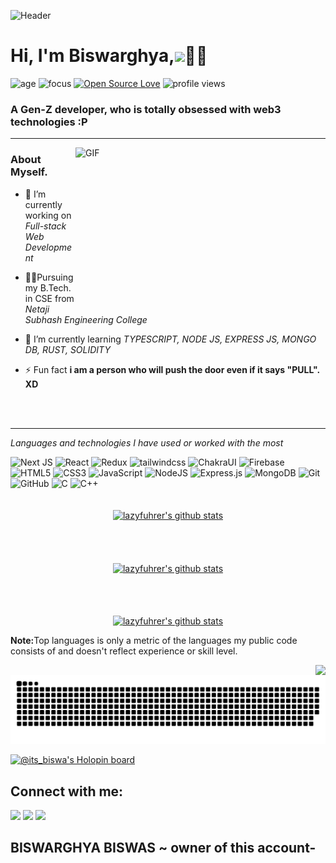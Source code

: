 ![Header](https://raw.githubusercontent.com/halfrost/halfrost/master/icons/header_.png)

# Hi, I'm Biswarghya,<img src="https://github.com/TheDudeThatCode/TheDudeThatCode/raw/master/Assets/Hi.gif" width="43" style="max-width: 100%;">👨‍💻
![age](https://img.shields.io/badge/age-20-blue)
![focus](https://img.shields.io/badge/focus-FullStack-brightgreen)
[![Open Source Love](https://badges.frapsoft.com/os/v2/open-source.svg?v=103)](https://github.com/SayanDeveloper)
![profile views](https://gpvc.arturio.dev/lazyfuhrer)

<h3>A Gen-Z developer, who is totally obsessed with web3 technologies :P</h3>

<hr>
<img align="right" alt="GIF" src="https://media1.tenor.com/images/86489b28cf2316bb0d141809cc900f66/tenor.gif?itemid=17921729" width="400px" height="250" />
</a>

### About Myself.

- 🔭 I’m currently working on *Full-stack Web Development*
- 👨‍💻Pursuing my B.Tech. in CSE from *Netaji Subhash Engineering College*

- 🌱 I’m currently learning *TYPESCRIPT, NODE JS, EXPRESS JS, MONGO DB, RUST, SOLIDITY*

- ⚡ Fun fact **i am a person who will push the door even if it says "PULL". XD**

<br>
<br>
<hr>

*Languages and technologies I have used or worked with the most* 

![Next JS](https://img.shields.io/badge/Next-black?style=for-the-badge&logo=next.js&logoColor=white)
![React](https://img.shields.io/badge/react-%2320232a.svg?style=for-the-badge&logo=react&logoColor=%2361DAFB)
![Redux](https://img.shields.io/badge/redux-%23593d88.svg?style=for-the-badge&logo=redux&logoColor=white)
![tailwindcss](https://img.shields.io/badge/tailwind_css-0A66C2?style=for-the-badge&logo=tailwindcss&logoColor=white)
![ChakraUI](https://img.shields.io/badge/ChakraUI-150458?style=for-the-badge&logo=ChakraUI&logoColor=white)
![Firebase](https://img.shields.io/badge/Firebase-039BE5?style=for-the-badge&logo=Firebase&logoColor=white)
![HTML5](https://img.shields.io/badge/html5-%23E34F26.svg?style=for-the-badge&logo=html5&logoColor=white)
![CSS3](https://img.shields.io/badge/css3-%231572B6.svg?style=for-the-badge&logo=css3&logoColor=white)
![JavaScript](https://img.shields.io/badge/javascript-%23323330.svg?style=for-the-badge&logo=javascript&logoColor=%23F7DF1E)
![NodeJS](https://img.shields.io/badge/node.js-6DA55F?style=for-the-badge&logo=node.js&logoColor=white)
![Express.js](https://img.shields.io/badge/express.js-%23404d59.svg?style=for-the-badge&logo=express&logoColor=%2361DAFB)
![MongoDB](https://img.shields.io/badge/MongoDB-%234ea94b.svg?style=for-the-badge&logo=mongodb&logoColor=white)
![Git](https://img.shields.io/badge/git-%23F05033.svg?style=for-the-badge&logo=git&logoColor=white)
![GitHub](https://img.shields.io/badge/github-%23121011.svg?style=for-the-badge&logo=github&logoColor=white)
![C](https://img.shields.io/badge/c-%2300599C.svg?style=for-the-badge&logo=c&logoColor=white)
![C++](https://img.shields.io/badge/c++-%2300599C.svg?style=for-the-badge&logo=c%2B%2B&logoColor=white)

##
<p align="center">
<a href="https://github.com/lazyfuhrer">
 <img align="middle" src="https://github-readme-stats.vercel.app/api?username=lazyfuhrer&show_icons=true&theme=react&line_height=27" alt="lazyfuhrer's github stats"/>
</a> </p>
</br>
</br>
<p align="center">
<a href="https://github.com/lazyfuhrer">
 <img align="middle" src="https://github-readme-streak-stats.herokuapp.com/?user=lazyfuhrer&theme=react" alt="lazyfuhrer's github stats"/>
 </a></p>
</br>
</br>
<p align="center">
<a href="https://github.com/lazyfuhrer">
  <img align="middle" src="https://github-readme-stats.vercel.app/api/top-langs/?username=lazyfuhrer&theme=react&hide_langs_below=1&line_height=27" alt="lazyfuhrer's github stats" />
</a> </p>

<b>Note:</b>Top languages is only a metric of the languages my public code consists of and doesn't reflect experience or skill level.

<img align="right" src="https://activity-graph.herokuapp.com/graph?username=lazyfuhrer&bg_color=0D1117&color=5BCDEC&line=5BCDEC&point=FFFFFF&hide_border=true" />

<div align="center">
  <a href="https://1999azzar.github.io/1999AZZAR/">
  <img  src="https://github.com/1999AZZAR/1999AZZAR/blob/main/resources/img/grid-snake.svg"
       alt="snake" /></a>
</div>

[![@its_biswa's Holopin board](https://holopin.me/its_biswa)](https://holopin.io/@its_biswa)

## Connect with me:
<p align="centre">

<a href = "https://www.linkedin.com/in/biswarghya-biswas/"><img src="https://img.icons8.com/fluent/48/000000/linkedin.png"/></a>
<a href = "https://twitter.com/BiswarghyaB"><img src="https://img.icons8.com/fluent/48/000000/twitter.png"/></a>
<a href="mailto:biswasbiswarghya@gmail.com"><img src="https://img.icons8.com/fluent/48/000000/gmail.png"/></a>

</p>

## BISWARGHYA BISWAS ~ owner of this account-
